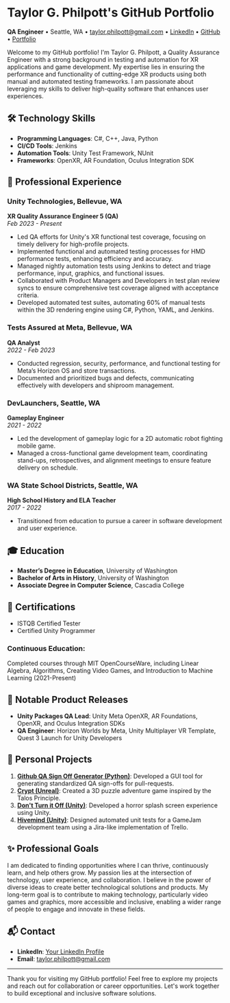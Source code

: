 # Taylor G. Philpott's GitHub Portfolio

**QA Engineer** • Seattle, WA • [taylor.philpott@gmail.com](mailto:taylor.philpott@gmail.com) • [LinkedIn](#) • [GitHub](#) • [Portfolio](#)

Welcome to my GitHub portfolio! I'm Taylor G. Philpott, a Quality Assurance Engineer with a strong background in testing and automation for XR applications and game development. My expertise lies in ensuring the performance and functionality of cutting-edge XR products using both manual and automated testing frameworks. I am passionate about leveraging my skills to deliver high-quality software that enhances user experiences.

## 🛠 Technology Skills

- **Programming Languages**: C#, C++, Java, Python
- **CI/CD Tools**: Jenkins
- **Automation Tools**: Unity Test Framework, NUnit
- **Frameworks**: OpenXR, AR Foundation, Oculus Integration SDK

## 💼 Professional Experience

### Unity Technologies, Bellevue, WA  
**XR Quality Assurance Engineer 5 (QA)**  
_Feb 2023 - Present_  
- Led QA efforts for Unity's XR functional test coverage, focusing on timely delivery for high-profile projects.
- Implemented functional and automated testing processes for HMD performance tests, enhancing efficiency and accuracy.
- Managed nightly automation tests using Jenkins to detect and triage performance, input, graphics, and functional issues.
- Collaborated with Product Managers and Developers in test plan review syncs to ensure comprehensive test coverage aligned with acceptance criteria.
- Developed automated test suites, automating 60% of manual tests within the 3D rendering engine using C#, Python, YAML, and Jenkins.

### Tests Assured at Meta, Bellevue, WA  
**QA Analyst**  
_2022 - Feb 2023_  
- Conducted regression, security, performance, and functional testing for Meta’s Horizon OS and store transactions.
- Documented and prioritized bugs and defects, communicating effectively with developers and shiproom management.

### DevLaunchers, Seattle, WA  
**Gameplay Engineer**  
_2021 - 2022_  
- Led the development of gameplay logic for a 2D automatic robot fighting mobile game.
- Managed a cross-functional game development team, coordinating stand-ups, retrospectives, and alignment meetings to ensure feature delivery on schedule.

### WA State School Districts, Seattle, WA  
**High School History and ELA Teacher**  
_2017 - 2022_  
- Transitioned from education to pursue a career in software development and user experience.

## 🎓 Education

- **Master’s Degree in Education**, University of Washington
- **Bachelor of Arts in History**, University of Washington
- **Associate Degree in Computer Science**, Cascadia College

## 📜 Certifications

- ISTQB Certified Tester
- Certified Unity Programmer

### Continuous Education:  
Completed courses through MIT OpenCourseWare, including Linear Algebra, Algorithms, Creating Video Games, and Introduction to Machine Learning (2021-Present)

## 🚀 Notable Product Releases

- **Unity Packages QA Lead**: Unity Meta OpenXR, AR Foundations, OpenXR, and Oculus Integration SDKs
- **QA Engineer**: Horizon Worlds by Meta, Unity Multiplayer VR Template, Quest 3 Launch for Unity Developers

## 🌟 Personal Projects

1. **[Github QA Sign Off Generator (Python)](#)**: Developed a GUI tool for generating standardized QA sign-offs for pull-requests.
2. **[Crypt (Unreal)](#)**: Created a 3D puzzle adventure game inspired by the Talos Principle.
3. **[Don't Turn it Off (Unity)](https://mesmoraz.github.io/DontTurnItOff/)**: Developed a horror splash screen experience using Unity.
4. **[Hivemind (Unity)](#)**: Designed automated unit tests for a GameJam development team using a Jira-like implementation of Trello.

## ✨ Professional Goals

I am dedicated to finding opportunities where I can thrive, continuously learn, and help others grow. My passion lies at the intersection of technology, user experience, and collaboration. I believe in the power of diverse ideas to create better technological solutions and products. My long-term goal is to contribute to making technology, particularly video games and graphics, more accessible and inclusive, enabling a wider range of people to engage and innovate in these fields.

## 📬 Contact

- **LinkedIn**: [Your LinkedIn Profile](linkedin.com/in/taylorgphil/)
- **Email**: [taylor.philpott@gmail.com](mailto:taylor.philpott@gmail.com)

---

Thank you for visiting my GitHub portfolio! Feel free to explore my projects and reach out for collaboration or career opportunities. Let's work together to build exceptional and inclusive software solutions.
